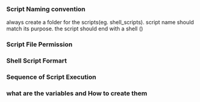 ### __Script Naming convention__
always create a folder for the scripts(eg. shell_scripts).
script name should match its purpose.
the script should end with a shell ()

### __Script File Permission__

### __Shell Script Formart__

### __Sequence of Script Execution__

### __what are the variables and How to create them__